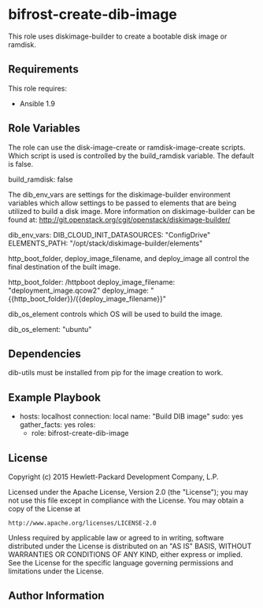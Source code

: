 bifrost-create-dib-image
========================

This role uses diskimage-builder to create a bootable disk image or ramdisk.

Requirements
------------

This role requires:

- Ansible 1.9

Role Variables
--------------

The role can use the disk-image-create or ramdisk-image-create scripts. Which
script is used is controlled by the build_ramdisk variable. The default is
false.

build_ramdisk: false

The dib_env_vars are settings for the diskimage-builder environment variables
which allow settings to be passed to elements that are being utilized to build
a disk image.  More information on diskimage-builder can be found at:
http://git.openstack.org/cgit/openstack/diskimage-builder/

dib_env_vars:
  DIB_CLOUD_INIT_DATASOURCES: "ConfigDrive"
  ELEMENTS_PATH: "/opt/stack/diskimage-builder/elements"

http_boot_folder, deploy_image_filename, and deploy_image all control the final
destination of the built image.

http_boot_folder: /httpboot
deploy_image_filename: "deployment_image.qcow2"
deploy_image: "{{http_boot_folder}}/{{deploy_image_filename}}"

dib_os_element controls which OS will be used to build the image.

dib_os_element: "ubuntu"

Dependencies
------------

dib-utils must be installed from pip for the image creation to work.

Example Playbook
----------------

- hosts: localhost
  connection: local
  name: "Build DIB image"
  sudo: yes
  gather_facts: yes
  roles:
    - role: bifrost-create-dib-image


License
-------

Copyright (c) 2015 Hewlett-Packard Development Company, L.P.

Licensed under the Apache License, Version 2.0 (the "License");
you may not use this file except in compliance with the License.
You may obtain a copy of the License at

    http://www.apache.org/licenses/LICENSE-2.0

Unless required by applicable law or agreed to in writing, software
distributed under the License is distributed on an "AS IS" BASIS,
WITHOUT WARRANTIES OR CONDITIONS OF ANY KIND, either express or implied.
See the License for the specific language governing permissions and
limitations under the License.

Author Information
------------------

